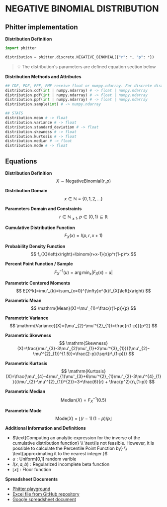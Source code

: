 # NEGATIVE BINOMIAL DISTRIBUTION

## Phitter implementation

**Distribution Definition**

```python
import phitter

distribution = phitter.discrete.NEGATIVE_BINOMIAL({"r": *, "p": *})
```

> 💡 The distribution's parameters are defined equation section below

**Distribution Methods and Attributes**

```python
## CDF, PDF, PPF, PMF receive float or numpy.ndarray. For discrete distributions PMF instead of PDF. Parameters notation are in description of ditribution
distribution.cdf(int | numpy.ndarray) # -> float | numpy.ndarray
distribution.pdf(int | numpy.ndarray) # -> float | numpy.ndarray
distribution.ppf(int | numpy.ndarray) # -> float | numpy.ndarray
distribution.sample(int) # -> numpy.ndarray

## STATS
distribution.mean # -> float
distribution.variance # -> float
distribution.standard_deviation # -> float
distribution.skewness # -> float
distribution.kurtosis # -> float
distribution.median # -> float
distribution.mode # -> float
```

## Equations

**Distribution Definition**
$$ X\sim\mathrm{NegativeBinomial}\left(r,p\right) $$

**Distribution Domain**
$$ x\in\mathbb{N}\equiv \left\{0,1,2,\dots\right\} $$

**Parameters Domain and Constraints**
$$ r\in\mathbb{N}_{\geqslant 1}, p\in\left(0,1\right)\subseteq\mathbb{R} $$

**Cumulative Distribution Function**
$$ F_{X}\left(x\right)=I(p,r,x+1) $$

**Probability Density Function**
$$ f_{X}\left(x\right)=\binom{r+x-1}{x}p^r(1-p)^x $$

**Percent Point Function / Sample**
$$ F^{-1}_{X}\left(u\right)=\arg\min_{x}\left| F_{X}\left(x\right)-u \right| $$

**Parametric Centered Moments**
$$ E[X^k]=\mu'_{k}=\sum_{x=0}^{\infty}x^{k}f_{X}\left(x\right) $$

**Parametric Mean**
$$ \mathrm{Mean}(X)=\mu'_{1}=\frac{r(1-p)}{p} $$

**Parametric Variance**
$$ \mathrm{Variance}(X)=(\mu'_{2}-\mu'^{2}_{1})=\frac{r(1-p)}{p^2} $$

**Parametric Skewness**
$$ \mathrm{Skewness}(X)=\frac{\mu'_{3}-3\mu'_{2}\mu'_{1}+2\mu'^{3}_{1}}{(\mu'_{2}-\mu'^{2}_{1})^{1.5}}=\frac{2-p}{\sqrt{r\,(1-p)}} $$

**Parametric Kurtosis**
$$ \mathrm{Kurtosis}(X)=\frac{\mu'_{4}-4\mu'_{1}\mu'_{3}+6\mu'^{2}_{1}\mu'_{2}-3\mu'^{4}_{1}}{(\mu'_{2}-\mu'^{2}_{1})^{2}}=3+\frac{6}{r} + \frac{p^2}{r\,(1-p)} $$

**Parametric Median**
$$ \mathrm{Median}(X)=F^{-1}_{X}\left(0.5\right) $$

**Parametric Mode**
$$ \mathrm{Mode}(X)=\lfloor(r-1)\,(1-p)/p\rfloor $$

**Additional Information and Definitions**
- $\text{Computing an analytic expression for the inverse of the cumulative distribution function} \\ \text{is not feasible. However, it is possible to calculate the Percentile Point Function by} \\ \text{approximating it to the nearest integer.}$
- $u:\text{Uniform[0,1] random varible}$
- $I\left(x,a,b\right):\text{Regularized incomplete beta function}$
- $\lfloor{x}\rfloor: \text{Floor function}$

**Spreadsheet Documents**

-   [Phitter playground](https://phitter.io/distributions/discrete/negative_binomial)
-   [Excel file from GitHub repository](https://github.com/phitterio/phitter-files/blob/main/discrete/negative_binomial.xlsx)
-   [Google spreadsheet document](https://docs.google.com/spreadsheets/d/1xmCWBiswdW5s7SIhwT2nrdQxLFAb6hw73iy52_nvjQE)
    